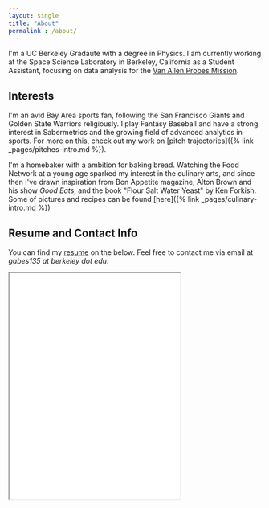 ```yaml
---
layout: single
title: "About"
permalink : /about/
---
```


I'm a UC Berkeley Gradaute with a degree in Physics. I am currently working at the Space Science Laboratory in Berkeley, California as a Student Assistant, focusing on data analysis for the [Van Allen Probes Mission](http://vanallenprobes.jhuapl.edu/).

## Interests
I'm an avid Bay Area sports fan, following the San Francisco Giants and Golden State Warriors religiously. I play Fantasy Baseball and have a strong interest in Sabermetrics and the growing field of advanced analytics in sports. For more on this, check out my work on [pitch trajectories]({% link _pages/pitches-intro.md %}).

I'm a homebaker with a ambition for baking bread. Watching the Food Network at a young age sparked my interest in the culinary arts, and since then I've drawn inspiration from Bon Appetite magazine, Alton Brown and his show *Good Eats*, and the book "Flour Salt Water Yeast" by Ken Forkish. Some of pictures and recipes can be found [here]({% link _pages/culinary-intro.md %})

## Resume and Contact Info
You can find my [resume](/assets/CV_current.pdf) on the below. Feel free to contact me via email at *gabes135 at berkeley dot edu*.

<iframe 
	align="middle" 
	id="cv"
    title="CV"
    width="340"
    height="450"
    src="/assets/CV_current.pdf">
</iframe>

